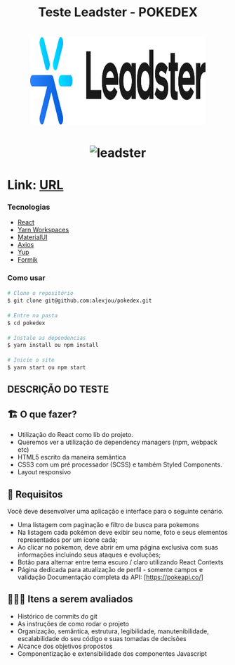 <h1 align="center">Teste Leadster - POKEDEX</h1>

<h1 align="center">
<img
    alt="leadster"
    src="./src/Components/assets/leadster.svg"
    width=400
    height=200    
  />
</h1>

<h1 align="center">
<img
    alt="leadster"
    src="/public/poke.png"
    width=600
    height=300    
  />
</h1>

# Link: [URL](https://alexjou.github.io/pokedex)


### Tecnologias

- [React](https://pt-br.reactjs.org/)
- [Yarn Workspaces](https://classic.yarnpkg.com/en/docs/workspaces/)
- [MaterialUI](https://mui.com/)
- [Axios](https://axios-http.com/ptbr/docs/intro)
- [Yup](https://github.com/jquense/yup)
- [Formik](https://formik.org/)


### Como usar

```bash
# Clone o repositório
$ git clone git@github.com:alexjou/pokedex.git

# Entre na pasta
$ cd pokedex

# Instale as dependencias
$ yarn install ou npm install

# Inicie o site
$ yarn start ou npm start
```

###


## DESCRIÇÃO DO TESTE


## 🏗 O que fazer?

* Utilização do React como lib do projeto.
* Queremos ver a utilização de dependency managers (npm, webpack etc)
* HTML5 escrito da maneira semântica
* CSS3 com um pré processador (SCSS) e também Styled Components.
* Layout responsivo


## 🚨 Requisitos

Você deve desenvolver uma aplicação e interface para o seguinte cenário.
  - Uma listagem com paginação e filtro de busca para pokemons
  - Na listagem cada pokémon deve exibir seu nome, foto e seus elementos representados por um ícone cada;
  - Ao clicar no pokemon, deve abrir em uma página exclusiva com suas informações incluindo seus ataques e evoluções;
  - Botão para alternar entre tema escuro / claro utilizando React Contexts
  - Página dedicada para atualização de perfil - somente campos e validação
Documentação completa da API: [https://pokeapi.co/]


## 🕵🏻‍♂️ Itens a serem avaliados

* Histórico de commits do git
* As instruções de como rodar o projeto
* Organização, semântica, estrutura, legibilidade, manutenibilidade, escalabilidade do seu código e suas tomadas de decisões
* Alcance dos objetivos propostos
* Componentização e extensibilidade dos componentes Javascript
